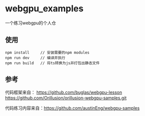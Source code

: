 # webgpu_examples
一个练习webgpu的个人仓

## 使用
```
npm install     // 安装需要的npm modules
npm run dev     // 编译并执行
npm run build   // 将ts转换为js并打包出静态文件
```

## 参考
代码框架来自：
https://github.com/buglas/webgpu-lesson
https://github.com/Orillusion/orillusion-webgpu-samples.git

代码练习内容来自：https://github.com/austinEng/webgpu-samples
